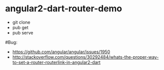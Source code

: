 # angular2-dart-router-demo
* git clone
* pub get
* pub serve

#Bug:
* https://github.com/angular/angular/issues/1950
* http://stackoverflow.com/questions/30292484/whats-the-proper-way-to-set-a-router-routerlink-in-angular2-dart
